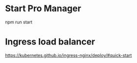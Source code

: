 # Start Pro Manager
npm run start 

# Ingress load balancer
https://kubernetes.github.io/ingress-nginx/deploy/#quick-start